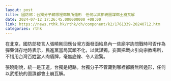 ```yaml
---
layout: post
title: 國防部：台獨分子藏哪裡都無所遁形　任何以武拒統圖謀都土崩瓦解
date: 2024-07-12 17:26:45.000000000 +08:00
link: https://news.rthk.hk/rthk/ch/component/k2/1761339-20240712.htm
categories: rthk
---
```


在北京，國防部發言人張曉剛回應台灣方面發函給島內一些廟宇詢問戰時可否作為彈藥儲存地時表示，民進黨當局冥頑不化，以武謀獨，妄圖把戰火引向宗教場所，不惜用台灣百姓當人肉盾牌，毫無底線、令人震驚。

張曉剛說，統一是正道，台獨是絕路。台獨分子不管藏到哪裡都將無所遁形，任何以武拒統的圖謀都會土崩瓦解。
